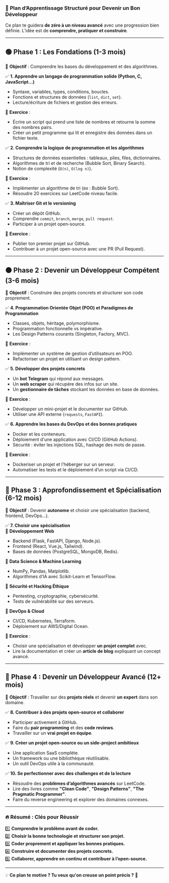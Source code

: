 ### 🚀 **Plan d’Apprentissage Structuré pour Devenir un Bon Développeur**  

Ce plan te guidera **de zéro à un niveau avancé** avec une progression bien définie. L’idée est de **comprendre, pratiquer et construire**.  

---

## **🟢 Phase 1 : Les Fondations (1-3 mois)**  
🎯 **Objectif** : Comprendre les bases du développement et des algorithmes.  

✅ **1. Apprendre un langage de programmation solide (Python, C, JavaScript...)**  
- Syntaxe, variables, types, conditions, boucles.  
- Fonctions et structures de données (`list`, `dict`, `set`).  
- Lecture/écriture de fichiers et gestion des erreurs.  

📝 **Exercice** :  
- Écrire un script qui prend une liste de nombres et retourne la somme des nombres pairs.  
- Créer un petit programme qui lit et enregistre des données dans un fichier texte.  

✅ **2. Comprendre la logique de programmation et les algorithmes**  
- Structures de données essentielles : tableaux, piles, files, dictionnaires.  
- Algorithmes de tri et de recherche (Bubble Sort, Binary Search).  
- Notion de complexité (`O(n)`, `O(log n)`).  

📝 **Exercice** :  
- Implémenter un algorithme de tri (ex : Bubble Sort).  
- Résoudre 20 exercices sur LeetCode niveau facile.  

✅ **3. Maîtriser Git et le versioning**  
- Créer un dépôt GitHub.  
- Comprendre `commit`, `branch`, `merge`, `pull request`.  
- Participer à un projet open-source.  

📝 **Exercice** :  
- Publier ton premier projet sur GitHub.  
- Contribuer à un projet open-source avec une PR (Pull Request).  

---

## **🟠 Phase 2 : Devenir un Développeur Compétent (3-6 mois)**  
🎯 **Objectif** : Construire des projets concrets et structurer son code proprement.  

✅ **4. Programmation Orientée Objet (POO) et Paradigmes de Programmation**  
- Classes, objets, héritage, polymorphisme.  
- Programmation fonctionnelle vs impérative.  
- Les Design Patterns courants (Singleton, Factory, MVC).  

📝 **Exercice** :  
- Implémenter un système de gestion d’utilisateurs en POO.  
- Refactoriser un projet en utilisant un design pattern.  

✅ **5. Développer des projets concrets**  
- Un **bot Telegram** qui répond aux messages.  
- Un **web scraper** qui récupère des infos sur un site.  
- Un **gestionnaire de tâches** stockant les données en base de données.  

📝 **Exercice** :  
- Développer un mini-projet et le documenter sur GitHub.  
- Utiliser une API externe (`requests`, `FastAPI`).  

✅ **6. Apprendre les bases du DevOps et des bonnes pratiques**  
- Docker et les conteneurs.  
- Déploiement d'une application avec CI/CD (GitHub Actions).  
- Sécurité : éviter les injections SQL, hashage des mots de passe.  

📝 **Exercice** :  
- Dockeriser un projet et l’héberger sur un serveur.  
- Automatiser les tests et le déploiement d’un script via CI/CD.  

---

## **🔵 Phase 3 : Approfondissement et Spécialisation (6-12 mois)**  
🎯 **Objectif** : Devenir **autonome** et choisir une spécialisation (backend, frontend, DevOps...).  

✅ **7. Choisir une spécialisation**  
🔹 **Développement Web**  
- Backend (Flask, FastAPI, Django, Node.js).  
- Frontend (React, Vue.js, Tailwind).  
- Bases de données (PostgreSQL, MongoDB, Redis).  

🔹 **Data Science & Machine Learning**  
- NumPy, Pandas, Matplotlib.  
- Algorithmes d’IA avec Scikit-Learn et TensorFlow.  

🔹 **Sécurité et Hacking Éthique**  
- Pentesting, cryptographie, cybersécurité.  
- Tests de vulnérabilité sur des serveurs.  

🔹 **DevOps & Cloud**  
- CI/CD, Kubernetes, Terraform.  
- Déploiement sur AWS/Digital Ocean.  

📝 **Exercice** :  
- Choisir une spécialisation et développer **un projet complet** avec.  
- Lire la documentation et créer un **article de blog** expliquant un concept avancé.  

---

## **🚀 Phase 4 : Devenir un Développeur Avancé (12+ mois)**  
🎯 **Objectif** : Travailler sur des **projets réels** et devenir **un expert** dans son domaine.  

✅ **8. Contribuer à des projets open-source et collaborer**  
- Participer activement à GitHub.  
- Faire du **pair programming** et des **code reviews**.  
- Travailler sur un **vrai projet en équipe**.  

✅ **9. Créer un projet open-source ou un side-project ambitieux**  
- Une application SaaS complète.  
- Un framework ou une bibliothèque réutilisable.  
- Un outil DevOps utile à la communauté.  

✅ **10. Se perfectionner avec des challenges et de la lecture**  
- Résoudre des **problèmes d’algorithmes avancés** sur LeetCode.  
- Lire des livres comme **"Clean Code"**, **"Design Patterns"**, **"The Pragmatic Programmer"**.  
- Faire du reverse engineering et explorer des domaines connexes.  

---

### **🔥 Résumé : Clés pour Réussir**  
1️⃣ **Comprendre le problème avant de coder.**  
2️⃣ **Choisir la bonne technologie et structurer son projet.**  
3️⃣ **Coder proprement et appliquer les bonnes pratiques.**  
4️⃣ **Construire et documenter des projets concrets.**  
5️⃣ **Collaborer, apprendre en continu et contribuer à l’open-source.**  

---

💡 **Ce plan te motive ? Tu veux qu'on creuse un point précis ?** 🚀
